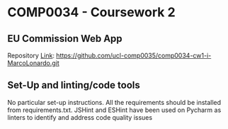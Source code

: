 # COMP0034 - Coursework 2

## EU Commission Web App

Repository [Link](https://github.com/ucl-comp0035/comp0034-cw1-i-MarcoLonardo.git):
https://github.com/ucl-comp0035/comp0034-cw1-i-MarcoLonardo.git

## Set-Up and linting/code tools
No particular set-up instructions. All the requirements should be installed from requirements.txt.
JSHint and ESHint have been used on Pycharm as linters to identify and address code quality issues

